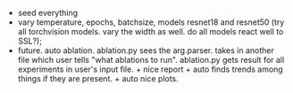 * seed everything
* vary temperature, epochs, batchsize, models resnet18 and resnet50 (try all torchvision models. vary the width as well. do all models react well to SSL?); 
* future. auto ablation. ablation.py sees the arg.parser. takes in another file which user tells "what ablations to run". ablation.py gets result for all experiments in user's input file. + nice report + auto finds trends among things if they are present. + auto nice plots. 